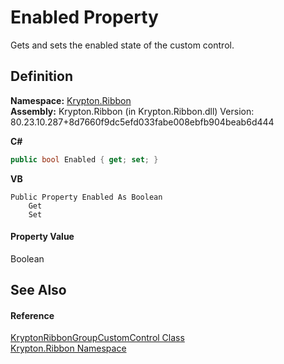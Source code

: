 # Enabled Property


Gets and sets the enabled state of the custom control.



## Definition
**Namespace:** <a href="1e9bc734-cff9-e9b8-f013-94cdac669794.md">Krypton.Ribbon</a>  
**Assembly:** Krypton.Ribbon (in Krypton.Ribbon.dll) Version: 80.23.10.287+8d7660f9dc5efd033fabe008ebfb904beab6d444

**C#**
``` C#
public bool Enabled { get; set; }
```
**VB**
``` VB
Public Property Enabled As Boolean
	Get
	Set
```



#### Property Value
Boolean

## See Also


#### Reference
<a href="7cfced11-1d27-bec8-bfd2-8cf4fe21460a.md">KryptonRibbonGroupCustomControl Class</a>  
<a href="1e9bc734-cff9-e9b8-f013-94cdac669794.md">Krypton.Ribbon Namespace</a>  
